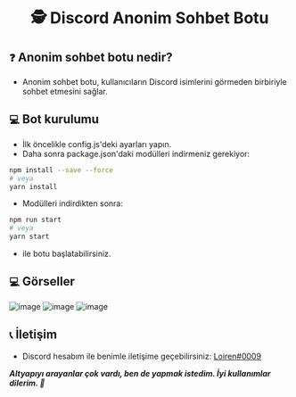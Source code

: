 <h1 align="center">🕵️ Discord Anonim Sohbet Botu</h1>

## `❓` Anonim sohbet botu nedir?
- Anonim sohbet botu, kullanıcıların Discord isimlerini görmeden birbiriyle sohbet etmesini sağlar.

## `💻` Bot kurulumu
- İlk öncelikle config.js'deki ayarları yapın.
- Daha sonra package.json'daki modülleri indirmeniz gerekiyor:
```bash
npm install --save --force
# veya
yarn install
```
- Modülleri indirdikten sonra:
```bash
npm run start
# veya
yarn start
```
- ile botu başlatabilirsiniz.

## `💻` Görseller
![image](https://user-images.githubusercontent.com/84875764/178515785-b049bd40-4dcb-4fa6-9484-899f268f2546.png)
![image](https://user-images.githubusercontent.com/84875764/178517328-b6f9959e-b18c-472b-aa65-d6d958cd1194.png)
![image](https://user-images.githubusercontent.com/84875764/178517394-53409711-db9d-495f-99f4-03f9eb363719.png)



## `📞` İletişim
- Discord hesabım ile benimle iletişime geçebilirsiniz: [Loiren#0009](https://discord.com/users/915326086932484126)


***Altyapıyı arayanlar çok vardı, ben de yapmak istedim. İyi kullanımlar dilerim. 💖***
